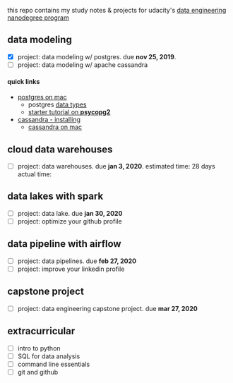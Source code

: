 this repo contains my study notes & projects for udacity's [data engineering nanodegree program](https://www.udacity.com/course/data-engineer-nanodegree--nd027)

## data modeling
* [x] project: data modeling w/ postgres. due **nov 25, 2019**.
* [ ] project: data modeling w/ apache cassandra

#### quick links
- [postgres on mac](https://www.codementor.io/engineerapart/getting-started-with-postgresql-on-mac-osx-are8jcopb)
  - postgres [data types](https://www.postgresql.org/docs/9.5/datatype.html)
  - [starter tutorial on **psycopg2**](https://pynative.com/python-postgresql-tutorial/)
- [cassandra - installing](http://cassandra.apache.org/doc/latest/getting_started/installing.html)
  - [cassandra on mac](https://gist.github.com/hkhamm/a9a2b45dd749e5d3b3ae)


## cloud data warehouses
* [ ] project: data warehouses. due **jan 3, 2020**.
estimated time: 28 days
actual time:

## data lakes with spark
* [ ] project: data lake. due **jan 30, 2020**
* [ ] project: optimize your github profile

## data pipeline with airflow
* [ ] project: data pipelines. due **feb 27, 2020**
* [ ] project: improve your linkedin profile

## capstone project
* [ ] project: data engineering capstone project. due **mar 27, 2020**


## extracurricular
* [ ] intro to python
* [ ] SQL for data analysis
* [ ] command line essentials
* [ ] git and github

